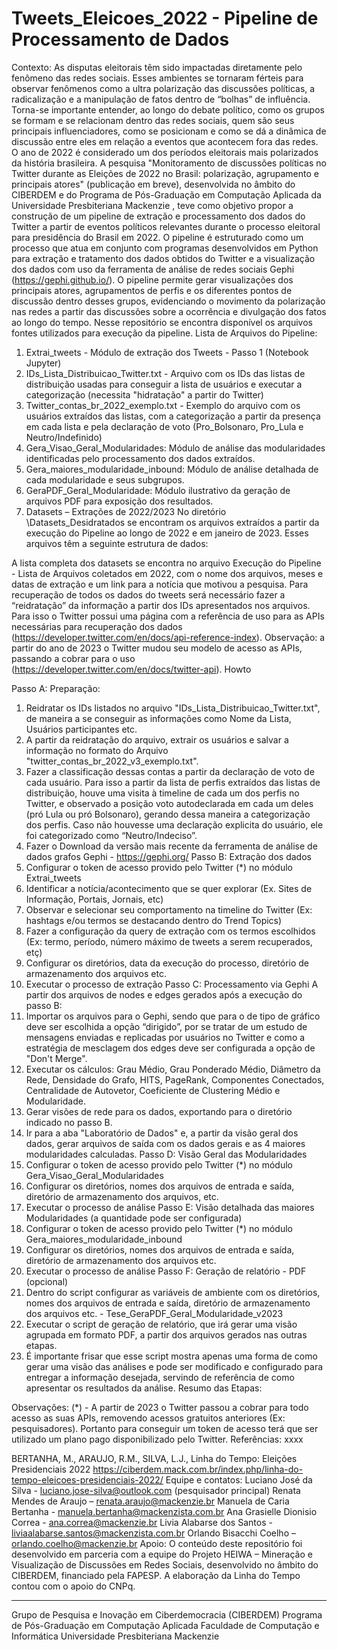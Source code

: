 # Tweets_Eleicoes_2022 - Pipeline de Processamento de Dados 

Contexto:
As disputas eleitorais têm sido impactadas diretamente pelo fenômeno das redes sociais.  Esses ambientes se tornaram férteis para observar fenômenos como a ultra polarização das discussões políticas, a radicalização e a manipulação de fatos dentro de “bolhas” de influência. 
Torna-se importante entender, ao longo do debate político, como os grupos se formam e se relacionam dentro das redes sociais, quem são seus principais influenciadores, como se posicionam e como se dá a dinâmica de discussão entre eles em relação a eventos que acontecem fora das redes.
O ano de 2022 é considerado um dos períodos eleitorais mais polarizados da história brasileira. A pesquisa "Monitoramento de discussões políticas no Twitter durante as Eleições de 2022 no Brasil: polarização, agrupamento e principais atores" (publicação em breve), desenvolvida no âmbito do CIBERDEM e do Programa de Pós-Graduação em Computação Aplicada da Universidade Presbiteriana Mackenzie , teve como objetivo propor a construção de um pipeline de extração e processamento dos dados do Twitter a partir de eventos políticos relevantes durante o processo eleitoral para presidência do Brasil em 2022.
O pipeline é estruturado como um processo que atua em conjunto com programas desenvolvidos em Python para extração e tratamento dos dados obtidos do Twitter e a visualização dos dados com uso da ferramenta de análise de redes sociais Gephi (https://gephi.github.io/).
O pipeline permite gerar visualizações dos principais atores, agrupamentos de perfis e os diferentes pontos de discussão dentro desses grupos, evidenciando o movimento da polarização nas redes a partir das discussões sobre a ocorrência e divulgação dos fatos ao longo do tempo.
Nesse repositório se encontra disponível os arquivos fontes utilizados para execução da pipeline.
Lista de Arquivos do Pipeline:
1.	Extrai_tweets - Módulo de extração dos Tweets - Passo 1 (Notebook Jupyter)
2.	IDs_Lista_Distribuicao_Twitter.txt - Arquivo com os IDs das listas de distribuição usadas para conseguir a lista de usuários e executar a categorização (necessita "hidratação" a partir do Twitter)
3.	Twitter_contas_br_2022_exemplo.txt - Exemplo do arquivo com os usuários extraídos das listas, com a categorização a partir da presença em cada lista e pela declaração de voto (Pro_Bolsonaro, Pro_Lula e Neutro/Indefinido)
4.	Gera_Visao_Geral_Modularidades: Módulo de análise das modularidades identificadas pelo processamento dos dados extraídos.
5.	Gera_maiores_modularidade_inbound: Módulo de análise detalhada de cada modularidade e seus subgrupos.
6.	GeraPDF_Geral_Modularidade: Módulo ilustrativo da geração de arquivos PDF para exposição dos resultados.
7.	Datasets – Extrações de 2022/2023
No diretório \Datasets_Desidratados se encontram os arquivos extraídos a partir da execução do Pipeline ao longo de 2022 e em janeiro de 2023.
Esses arquivos têm a seguinte estrutura de dados: 
 
A lista completa dos datasets se encontra no arquivo Execução do Pipeline - Lista de Arquivos coletados em 2022, com o nome dos arquivos, meses e datas de extração e um link para a notícia que motivou a pesquisa. 
Para recuperação de todos os dados do tweets será necessário fazer a “reidratação” da informação a partir dos IDs apresentados nos arquivos. Para isso o Twitter possui uma página com a referência de uso para as APIs necessárias para recuperação dos dados (https://developer.twitter.com/en/docs/api-reference-index).
Observação: a partir do ano de 2023 o Twitter mudou seu modelo de acesso as APIs, passando a cobrar para o uso (https://developer.twitter.com/en/docs/twitter-api).
Howto 
 
Passo A: Preparação:
1.	Reidratar os IDs listados no arquivo "IDs_Lista_Distribuicao_Twitter.txt", de maneira a se conseguir as informações como Nome da Lista, Usuários participantes etc.
2.	A partir da reidratação do arquivo, extrair os usuários e salvar a informação no formato do Arquivo "twitter_contas_br_2022_v3_exemplo.txt".
3.	Fazer a classificação dessas contas a partir da declaração de voto de cada usuário. Para isso a partir da lista de perfis extraídos das listas de distribuição, houve uma visita à timeline de cada um dos perfis no Twitter, e observado a posição voto autodeclarada em cada um deles (pró Lula ou pró Bolsonaro), gerando dessa maneira a categorização dos perfis. Caso não houvesse uma declaração explicita do usuário, ele foi categorizado como “Neutro/Indeciso”. 
4.	Fazer o Download da versão mais recente da ferramenta de análise de dados grafos Gephi - https://gephi.org/
Passo B: Extração dos dados
1.	Configurar o token de acesso provido pelo Twitter (*) no módulo Extrai_tweets
2.	Identificar a notícia/acontecimento que se quer explorar (Ex. Sites de Informação, Portais, Jornais, etc)
3.	Observar e selecionar seu comportamento na timeline do Twitter (Ex: hashtags e/ou termos se destacando dentro do Trend Topics)
4.	Fazer a configuração da query de extração com os termos escolhidos (Ex: termo, período, número máximo de tweets a serem recuperados, etç)
5.	Configurar os diretórios, data da execução do processo, diretório de armazenamento dos arquivos etc.
6.	Executar o processo de extração
Passo C: Processamento via Gephi
A partir dos arquivos de nodes e edges gerados após a execução do passo B:
1.	Importar os arquivos para o Gephi, sendo que para o de tipo de gráfico deve ser escolhida a opção “dirigido”, por se tratar de um estudo de mensagens enviadas e replicadas por usuários no Twitter e como a estratégia de mesclagem dos edges deve ser configurada a opção de "Don't Merge".
2.	Executar os cálculos: Grau Médio, Grau Ponderado Médio, Diâmetro da Rede, Densidade do Grafo, HITS, PageRank, Componentes Conectados, Centralidade de Autovetor, Coeficiente de Clustering Médio e Modularidade.
3.	Gerar visões de rede para os dados, exportando para o diretório indicado no passo B.
4.	Ir para a aba "Laboratório de Dados" e, a partir da visão geral dos dados, gerar arquivos de saída com os dados gerais e as 4 maiores modularidades calculadas.
Passo D: Visão Geral das Modularidades
1.	Configurar o token de acesso provido pelo Twitter (*) no módulo Gera_Visao_Geral_Modularidades
2.	Configurar os diretórios, nomes dos arquivos de entrada e saída, diretório de armazenamento dos arquivos, etc.
3.	Executar o processo de análise
Passo E: Visão detalhada das maiores Modularidades (a quantidade pode ser configurada) 
1.	Configurar o token de acesso provido pelo Twitter (*) no módulo Gera_maiores_modularidade_inbound
2.	Configurar os diretórios, nomes dos arquivos de entrada e saída, diretório de armazenamento dos arquivos etc.
3.	Executar o processo de análise
Passo F: Geração de relatório - PDF (opcional)
1.	Dentro do script configurar as variáveis de ambiente com os diretórios, nomes dos arquivos de entrada e saída, diretório de armazenamento dos arquivos etc. - Tese_GeraPDF_Geral_Modularidade_v2023
2.	Executar o script de geração de relatório, que irá gerar uma visão agrupada em formato PDF, a partir dos arquivos gerados nas outras etapas. 
3.	É importante frisar que esse script mostra apenas uma forma de como gerar uma visão das análises e pode ser modificado e configurado para entregar a informação desejada, servindo de referência de como apresentar os resultados da análise. 
Resumo das Etapas: 
 
Observações:
(*) - A partir de 2023 o Twitter passou a cobrar para todo acesso as suas APIs, removendo acessos gratuitos anteriores (Ex: pesquisadores). Portanto para conseguir um token de acesso terá que ser utilizado um plano pago disponibilizado pelo Twitter.
Referências:
xxxx

BERTANHA, M., ARAUJO, R.M., SILVA, L.J., Linha do Tempo: Eleições Presidenciais 2022 https://ciberdem.mack.com.br/index.php/linha-do-tempo-eleicoes-presidenciais-2022/
Equipe e contatos:
Luciano José da Silva - luciano.jose-silva@outlook.com (pesquisador principal)
Renata Mendes de Araujo – renata.araujo@mackenzie.br
Manuela de Caria Bertanha - manuela.bertanha@mackenzista.com.br
Ana Grasielle Dionisio Correa - ana.correa@mackenzie.br
Livia Alabarse dos Santos - liviaalabarse.santos@mackenzista.com.br
Orlando Bisacchi Coelho – orlando.coelho@mackenzie.br
Apoio:
O conteúdo deste repositório foi desenvolvido em parceria com a equipe do Projeto HEIWA – Mineração e Visualização de Discussões em Redes Sociais, desenvolvido no âmbito do CIBERDEM, financiado pela FAPESP.
A elaboração da Linha do Tempo contou com o apoio do CNPq.
*********************************************************
Grupo de Pesquisa e Inovação em Ciberdemocracia (CIBERDEM)
Programa de Pós-Graduação em Computação Aplicada
Faculdade de Computação e Informática
Universidade Presbiteriana Mackenzie


